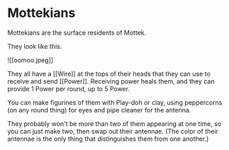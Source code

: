 # Mottekians

Mottekians are the surface residents of Mottek.

They look like this.

![[oomoo.jpeg]]

They all have a [[Wire]] at the tops of their heads that they can use to receive and send [[Power]]. Receiving power heals them, and they can provide 1 Power per round, up to 5 Power.

You can make figurines of them with Play-doh or clay, using peppercorns (on any round thing) for eyes and pipe cleaner for the antenna.

They probably won't be more than two of them appearing at one time, so you can just make two, then swap out their antennae. (The color of their antennae is the only thing that distinguishes them from one another.)